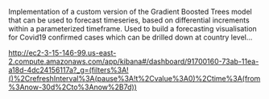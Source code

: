 Implementation of a custom version of the Gradient Boosted Trees model that can be used to forecast timeseries, based on differential increments within a parameterized timeframe. 
Used to build a forecasting visualisation for Covid19 confirmed cases which can be drilled down at country level...

http://ec2-3-15-146-99.us-east-2.compute.amazonaws.com/app/kibana#/dashboard/91700160-73ab-11ea-a18d-4dc24156117a?_g=(filters%3A!()%2CrefreshInterval%3A(pause%3A!t%2Cvalue%3A0)%2Ctime%3A(from%3Anow-30d%2Cto%3Anow%2B7d))
